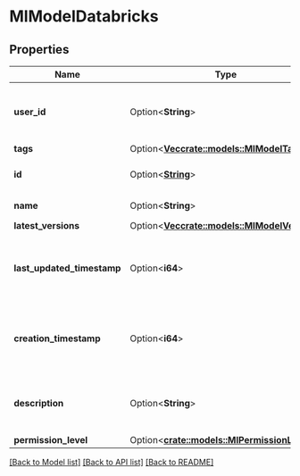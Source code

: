 # MlModelDatabricks

## Properties

Name | Type | Description | Notes
------------ | ------------- | ------------- | -------------
**user_id** | Option<**String**> | The username of the user that created the object. | [optional]
**tags** | Option<[**Vec<crate::models::MlModelTag>**](MlModelTag.md)> |  | [optional]
**id** | Option<[**String**](String.md)> | Unique identifier for the object. | [optional]
**name** | Option<**String**> | Name of the model. | [optional]
**latest_versions** | Option<[**Vec<crate::models::MlModelVersion>**](MlModelVersion.md)> |  | [optional]
**last_updated_timestamp** | Option<**i64**> | Time of the object at last update, as a Unix timestamp in milliseconds. | [optional]
**creation_timestamp** | Option<**i64**> | Creation time of the object, as a Unix timestamp in milliseconds. | [optional]
**description** | Option<**String**> | User-specified description for the object. | [optional]
**permission_level** | Option<[**crate::models::MlPermissionLevel**](MlPermissionLevel.md)> |  | [optional]

[[Back to Model list]](../README.md#documentation-for-models) [[Back to API list]](../README.md#documentation-for-api-endpoints) [[Back to README]](../README.md)


